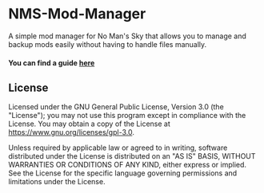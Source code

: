 # NMS-Mod-Manager
A simple mod manager for No Man's Sky that allows you to manage and backup mods easily without having to handle files manually.<br/>

#### You can find a guide [here](https://github.com/deframet/NMS-Mod-Manager/wiki)

## License

Licensed under the GNU General Public License, Version 3.0 (the "License"); you may not use this program except in compliance with the License. You may obtain a copy of the License at https://www.gnu.org/licenses/gpl-3.0.

Unless required by applicable law or agreed to in writing, software distributed under the License is distributed on an "AS IS" BASIS, WITHOUT WARRANTIES OR CONDITIONS OF ANY KIND, either express or implied. See the License for the specific language governing permissions and limitations under the License.
